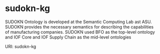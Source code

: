 # sudokn-kg

SUDOKN Ontology is developed at the Semantic Computing Lab ast ASU. SUDOKN provides the necessary semantics for describing the capabilities of manufacturing companies. SUDOKN used BFO as the top-level ontology and IOF Core and IOF Supply Chain as the mid-level ontologies

URI: sudokn-kg

